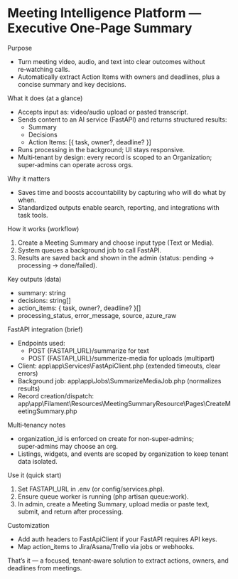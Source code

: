 # Meeting Intelligence Platform — Executive One‑Page Summary

Purpose
- Turn meeting video, audio, and text into clear outcomes without re‑watching calls.
- Automatically extract Action Items with owners and deadlines, plus a concise summary and key decisions.

What it does (at a glance)
- Accepts input as: video/audio upload or pasted transcript.
- Sends content to an AI service (FastAPI) and returns structured results:
  - Summary
  - Decisions
  - Action Items: [{ task, owner?, deadline? }]
- Runs processing in the background; UI stays responsive.
- Multi‑tenant by design: every record is scoped to an Organization; super‑admins can operate across orgs.

Why it matters
- Saves time and boosts accountability by capturing who will do what by when.
- Standardized outputs enable search, reporting, and integrations with task tools.

How it works (workflow)
1) Create a Meeting Summary and choose input type (Text or Media).
2) System queues a background job to call FastAPI.
3) Results are saved back and shown in the admin (status: pending → processing → done/failed).

Key outputs (data)
- summary: string
- decisions: string[]
- action_items: { task, owner?, deadline? }[]
- processing_status, error_message, source, azure_raw

FastAPI integration (brief)
- Endpoints used:
  - POST {FASTAPI_URL}/summarize for text
  - POST {FASTAPI_URL}/summerize-media for uploads (multipart)
- Client: app\app\Services\FastApiClient.php (extended timeouts, clear errors)
- Background job: app\app\Jobs\SummarizeMediaJob.php (normalizes results)
- Record creation/dispatch: app\app\Filament\Resources\MeetingSummaryResource\Pages\CreateMeetingSummary.php

Multi‑tenancy notes
- organization_id is enforced on create for non‑super‑admins; super‑admins may choose an org.
- Listings, widgets, and events are scoped by organization to keep tenant data isolated.

Use it (quick start)
1) Set FASTAPI_URL in .env (or config/services.php).
2) Ensure queue worker is running (php artisan queue:work).
3) In admin, create a Meeting Summary, upload media or paste text, submit, and return after processing.

Customization
- Add auth headers to FastApiClient if your FastAPI requires API keys.
- Map action_items to Jira/Asana/Trello via jobs or webhooks.

That’s it — a focused, tenant‑aware solution to extract actions, owners, and deadlines from meetings.
